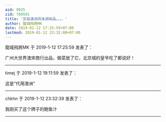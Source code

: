 ```yaml
---
aid: 9025
zid: 789591
title: '实拍澳洲风味调味品。。。。'
author: 龍城飛將MK
date: 2019-01-12 17:25:59+07:00
lastmod: 2019-01-12 23:32:00+07:00
---
```


龍城飛將MK 于 2019-1-12 17:25:59 发表了：

广州大世界澳宋商行出品，做菜放了它，北京城的皇爷吃了都说好！

---------

timej 于 2019-1-12 19:11:59 发表了：

这是“代用澳洲”

---------

chkhn 于 2019-1-12 23:32:39 发表了：

我刚买了这个牌子的鲍鱼汁

---------

